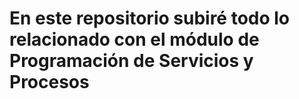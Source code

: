 # En este repositorio subiré todo lo relacionado con el módulo de Programación de Servicios y Procesos